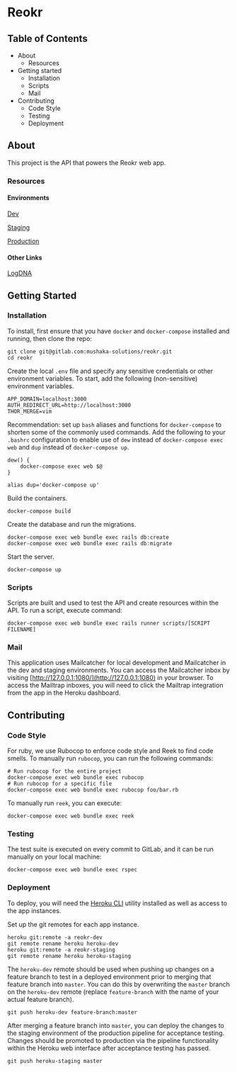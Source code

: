 # Reokr

## Table of Contents
* About
    * Resources
* Getting started
    * Installation
    * Scripts
    * Mail
* Contributing
    * Code Style
    * Testing
    * Deployment

## About
This project is the API that powers the Reokr web app.

### Resources
#### Environments
[Dev](https://reokr-dev.herokuapp.com/)

[Staging](https://reokr-staging.herokuapp.com/)

[Production](https://reokr.herokuapp.com/)

#### Other Links
[LogDNA](https://app.logdna.com/cd1986cee4/logs/view)


## Getting Started
### Installation
To install, first ensure that you have `docker` and `docker-compose` installed and running, then clone the repo:

```
git clone git@gitlab.com:mushaka-solutions/reokr.git
cd reokr
```

Create the local `.env` file and specify any sensitive credentials or other environment variables. To start, add the following
(non-sensitive) environment variables.

```
APP_DOMAIN=localhost:3000
AUTH_REDIRECT_URL=http://localhost:3000
THOR_MERGE=vim
```

Recommendation: set up `bash` aliases and functions for `docker-compose` to shorten some of the commonly used commands.
Add the following to your `.bashrc` configuration to enable use of `dew` instead of `docker-compose exec web` and `dup`
instead of `docker-compose up`.
```
dew() {
    docker-compose exec web $@
}

alias dup='docker-compose up'
```

Build the containers.
```
docker-compose build
```

Create the database and run the migrations.

```
docker-compose exec web bundle exec rails db:create
docker-compose exec web bundle exec rails db:migrate
```

Start the server.
```
docker-compose up
```

### Scripts
Scripts are built and used to test the API and create resources within the API. To run a script, execute command:

```
docker-compose exec web bundle exec rails runner scripts/[SCRIPT FILENAME]
```

### Mail
This application uses Mailcatcher for local development and Mailcatcher in the dev and staging environments. You
can access the Mailcatcher inbox by visiting [http://127.0.0.1:1080/](http://127.0.0.1:1080) in your browser. To
access the Mailtrap inboxes, you will need to click the Mailtrap integration from the app in the Heroku dashboard.

## Contributing
### Code Style
For ruby, we use Rubocop to enforce code style and Reek to find code smells.
To manually run `rubocop`, you can run the following commands:

```
# Run rubocop for the entire project
docker-compose exec web bundle exec rubocop
# Run rubocop for a specific file
docker-compose exec web bundle exec rubocop foo/bar.rb
```

To manually run `reek`, you can execute:
```
docker-compose exec web bundle exec reek
```

### Testing
The test suite is executed on every commit to GitLab, and it can be run manually on your local machine:
```
docker-compose exec web bundle exec rspec
```

### Deployment
To deploy, you will need the [Heroku CLI](https://devcenter.heroku.com/articles/heroku-cli#download-and-install) utility
installed as well as access to the app instances.

Set up the git remotes for each app instance.
```
heroku git:remote -a reokr-dev
git remote rename heroku heroku-dev
heroku git:remote -a reokr-staging
git remote rename heroku heroku-staging
```

The `heroku-dev` remote should be used when pushing up changes on a feature branch to test in a deployed environment prior
to merging that feature branch into `master`. You can do this by overwriting the `master` branch on the `heroku-dev` remote
(replace `feature-branch` with the name of your actual feature branch).
```
git push heroku-dev feature-branch:master
```

After merging a feature branch into `master`, you can deploy the changes to the staging environment of the production pipeline
for acceptance testing. Changes should be promoted to production via the pipeline functionality within the Heroku web interface
after acceptance testing has passed.
```
git push heroku-staging master
```
